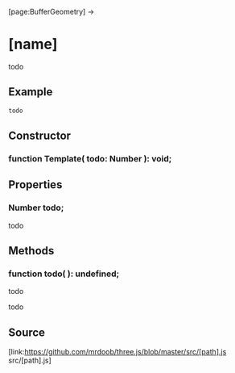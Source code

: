 [page:BufferGeometry] →

# [name]

todo

## Example

  
```ts  
todo  
```  

## Constructor

###  function Template( todo: Number ): void;

## Properties

###  Number todo;

todo

## Methods

###  function todo( ): undefined;

todo

todo

## Source

[link:https://github.com/mrdoob/three.js/blob/master/src/[path].js
src/[path].js]

